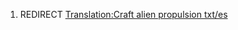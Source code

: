 1.  REDIRECT [Translation:Craft alien propulsion
    txt/es](Translation:Craft_alien_propulsion_txt/es "wikilink")